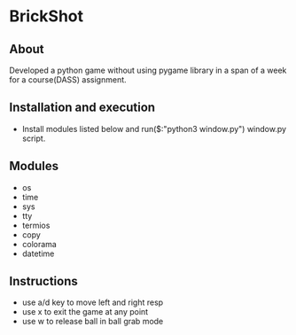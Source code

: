# BrickShot

## About
Developed a python game without using pygame library in a span of a week for a course(DASS) assignment.

## Installation and execution
- Install modules listed below and run($:"python3 window.py") window.py script. 

## Modules
- os
- time
- sys
- tty
- termios
- copy
- colorama
- datetime

## Instructions
- use a/d key to move left and right resp
- use x to exit the game at any point
- use w to release ball in ball grab mode

